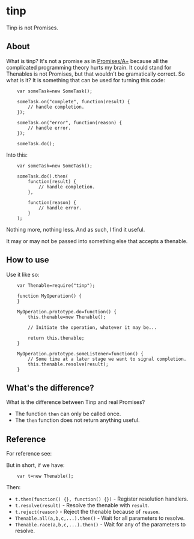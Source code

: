 tinp
====

Tinp is not Promises.

About
-----

What is tinp? It's not a promise as in [Promises/A+](https://github.com/promises-aplus) because all the complicated
programming theory hurts my brain. It could stand for Thenables is not Promises, but that wouldn't be gramatically
correct. So what is it? It is something that can be used for turning this code:

````
    var someTask=new SomeTask();

    someTask.on("complete", function(result) {
        // handle completion.
    });

    someTask.on("error", function(reason) {
        // handle error.
    });

    someTask.do();
````

Into this:

````
    var someTask=new SomeTask();

    someTask.do().then(
        function(result) {
            // handle completion.
        },

        function(reason) {
            // handle error.
        }
    );
````

Nothing more, nothing less. And as such, I find it useful.

It may or may not be passed into something else that accepts a thenable.

How to use
----------

Use it like so:

````
    var Thenable=require("tinp");

    function MyOperation() {
    }

    MyOperation.prototype.do=function() {
        this.thenable=new Thenable();

        // Initiate the operation, whatever it may be...

        return this.thenable;
    }

    MyOperation.prototype.someListener=function() {
        // Some time at a later stage we want to signal completion.
        this.thenable.resolve(result);
    }
````

What's the difference?
----------------------

What is the difference between Tinp and real Promises?

* The function `then` can only be called once.
* The `then` function does not return anything useful.

Reference
---------

For reference see: 

But in short, if we have:

````
    var t=new Thenable();
````

Then:

* `t.then(function() {}, function() {})` - Register resolution handlers.
* `t.resolve(result)` - Resolve the thenable with `result`.
* `t.reject(reason)` - Reject the thenable because of `reason`.
* `Thenable.all(a,b,c,...).then()` - Wait for all parameters to resolve.
* `Thenable.race(a,b,c,...).then()` - Wait for any of the parameters to resolve.
